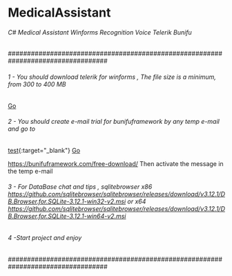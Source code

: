 
# MedicalAssistant
######  C# Medical Assistant Winforms Recognition Voice Telerik  Bunifu
##################################################################################
###### 1 - You should download telerik for winforms , The file size is a minimum, from 300 to 400 MB 
<a href="https://github.com/HIC-Ai/MedicalAssistant/releases/download/1.0/Telerik_UI_For_WinForms_2021_1_326_Trial.msi" target="_blank">Go</a>

###### 2 - You should create e-mail trial for bunifuframework by any temp e-mail and go to
<a href="https://bunifuframework.com/free-download/" target="_blank"></a>

[test](https://bunifuframework.com/free-download/){:target="_blank"}
<a href="https://bunifuframework.com/free-download/" target="_blank">Go</a>

https://bunifuframework.com/free-download/ Then activate the message in the temp e-mail
###### 3 - For DataBase chat and tips , sqlitebrowser x86 https://github.com/sqlitebrowser/sqlitebrowser/releases/download/v3.12.1/DB.Browser.for.SQLite-3.12.1-win32-v2.msi or x64 https://github.com/sqlitebrowser/sqlitebrowser/releases/download/v3.12.1/DB.Browser.for.SQLite-3.12.1-win64-v2.msi
###### 4 -Start project and enjoy
##################################################################################

